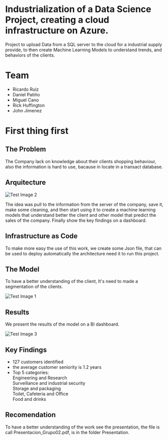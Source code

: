 # Industrialization of a Data Science Project, creating a cloud infrastructure on Azure.
Project to upload Data from a SQL server to the cloud for a industrial supply provide, to then create Machine Learning Models to understand trends, and behaviors of the clients.

# Team
* Ricardo Ruiz
* Daniel Patiño
* Miguel Cano
* Rick Huffington
* John Jimenez

# First thing first
## The Problem
The Company lack on knowledge about their clients shopping behaviour, also the information is hard to use, bacause in locate in a transact database.

## Arquitecture 

![Test Image 2](https://github.com/omnia520/ProjectSapiencia/blob/main/InfrastructureDeployment/Arquitectura%20EAFIT.png)

The idea was pull to the information from the server of the company, save it, make some cleaning, and then start using it to create a machine learning models that understand better the client and other model that predict the sales of the company. Finally show the key findings on a dashboard.

## Infrastructure as Code

To make more easy the use of this work, we create some Json file, that can be used to deploy automatically the architecture need it to run this project.

## The Model
To have a better understanding of the client, It's need to made a segmentation of the clients.

![Test Image 1](https://github.com/omnia520/ProjectSapiencia/blob/main/Images/Flujo.png)

## Results

We present the results of the model on a BI dashboard.


![Test Image 3](https://github.com/omnia520/ProjectSapiencia/blob/main/Images/b1.png)

## Key Findings

* 127 customers identified
* the average customer seniority is 1.2 years<br />
* Top 5 categories:<br />
Engineering and Research<br />
Surveillance and industrial security<br />
Storage and packaging<br />
Toilet, Cafeteria and Office<br />
Food and drinks<br />

## Recomendation

To have a better understanding of the work see the presentation, the file is call Presentacion_Grupo02.pdf, is in the folder Presentation.
